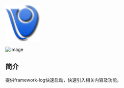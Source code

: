 ![image](./logo-simple.png)

![image](https://img.shields.io/badge/jdk-8%2B-blue.svg)

## 简介

提供framework-log快速启动，快速引入相关内容及功能。